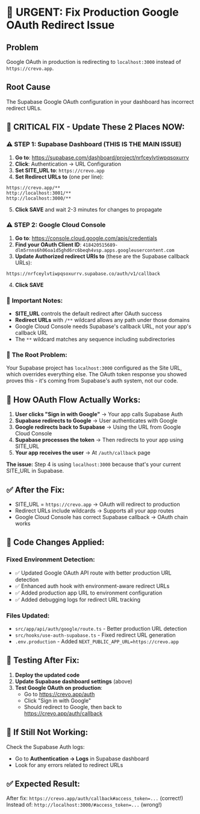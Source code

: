 # 🚨 URGENT: Fix Production Google OAuth Redirect Issue

## Problem
Google OAuth in production is redirecting to `localhost:3000` instead of `https://crevo.app`.

## Root Cause
The Supabase Google OAuth configuration in your dashboard has incorrect redirect URLs.

## 🔧 **CRITICAL FIX - Update These 2 Places NOW:**

### ⚠️ **STEP 1: Supabase Dashboard (THIS IS THE MAIN ISSUE)**
   1. **Go to**: https://supabase.com/dashboard/project/nrfceylvtiwpqsoxurrv
   2. **Click**: Authentication → URL Configuration
   3. **Set SITE_URL to**: `https://crevo.app`
   4. **Set Redirect URLs to** (one per line):
   ```
   https://crevo.app/**
   http://localhost:3001/**
   http://localhost:3000/**
   ```
   5. **Click SAVE** and wait 2-3 minutes for changes to propagate

### ⚠️ **STEP 2: Google Cloud Console** 
   1. **Go to**: https://console.cloud.google.com/apis/credentials
   2. **Find your OAuth Client ID**: `418420515689-dlm5rnns6h06oa1d5ghd6rc6beqh4vsp.apps.googleusercontent.com`
   3. **Update Authorized redirect URIs to** (these are the Supabase callback URLs):
   ```
   https://nrfceylvtiwpqsoxurrv.supabase.co/auth/v1/callback
   ```
   4. **Click SAVE**

### 📝 **Important Notes:**
- **SITE_URL** controls the default redirect after OAuth success
- **Redirect URLs** with `/**` wildcard allows any path under those domains
- Google Cloud Console needs Supabase's callback URL, not your app's callback URL
- The `**` wildcard matches any sequence including subdirectories

### 🚨 **The Root Problem:**
Your Supabase project has `localhost:3000` configured as the Site URL, which overrides everything else. The OAuth token response you showed proves this - it's coming from Supabase's auth system, not our code.

## 🔄 **How OAuth Flow Actually Works:**

1. **User clicks "Sign in with Google"** → Your app calls Supabase Auth
2. **Supabase redirects to Google** → User authenticates with Google
3. **Google redirects back to Supabase** → Using the URL from Google Cloud Console
4. **Supabase processes the token** → Then redirects to your app using SITE_URL
5. **Your app receives the user** → At `/auth/callback` page

**The issue:** Step 4 is using `localhost:3000` because that's your current SITE_URL in Supabase.

## ✅ **After the Fix:**
- SITE_URL = `https://crevo.app` → OAuth will redirect to production
- Redirect URLs include wildcards → Supports all your app routes
- Google Cloud Console has correct Supabase callback → OAuth chain works

## 🔧 **Code Changes Applied:**

### Fixed Environment Detection:
- ✅ Updated Google OAuth API route with better production URL detection
- ✅ Enhanced auth hook with environment-aware redirect URLs  
- ✅ Added production app URL to environment configuration
- ✅ Added debugging logs for redirect URL tracking

### Files Updated:
- `src/app/api/auth/google/route.ts` - Better production URL detection
- `src/hooks/use-auth-supabase.ts` - Fixed redirect URL generation
- `.env.production` - Added `NEXT_PUBLIC_APP_URL=https://crevo.app`

## 🧪 **Testing After Fix:**

1. **Deploy the updated code**
2. **Update Supabase dashboard settings** (above)
3. **Test Google OAuth on production**:
   - Go to https://crevo.app/auth
   - Click "Sign in with Google"
   - Should redirect to Google, then back to https://crevo.app/auth/callback

## 🚨 **If Still Not Working:**

Check the Supabase Auth logs:
- Go to **Authentication → Logs** in Supabase dashboard
- Look for any errors related to redirect URLs

## ✅ **Expected Result:**
After fix: `https://crevo.app/auth/callback#access_token=...` (correct!)
Instead of: `http://localhost:3000/#access_token=...` (wrong!)
